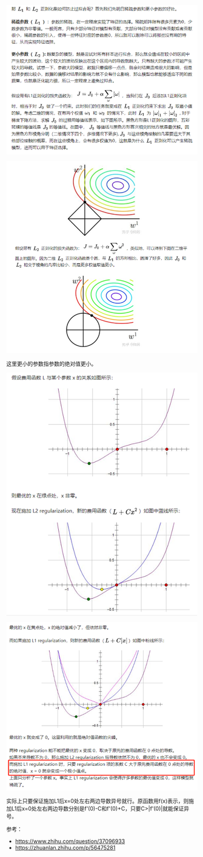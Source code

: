 ![image-20200708205629788](.assets/L1和L2正则化是如何防止过拟合/image-20200708205629788.png)

![image-20200708205643991](.assets/L1和L2正则化是如何防止过拟合/image-20200708205643991.png)

这里更小的参数指参数的绝对值更小。



![image-20200708210116055](.assets/L1和L2正则化是如何防止过拟合/image-20200708210116055.png)

![image-20200708210156238](.assets/L1和L2正则化是如何防止过拟合/image-20200708210156238.png)

实际上只要保证施加L1后x=0处左右两边导数异号就行。原函数用f(x)表示，则施加L1后x=0处左右两边导数分别是f'(0)-C和f'(0)+C，只要C>|f'(0)|就能保证异号。



参考：

- https://www.zhihu.com/question/37096933
- https://zhuanlan.zhihu.com/p/56475281